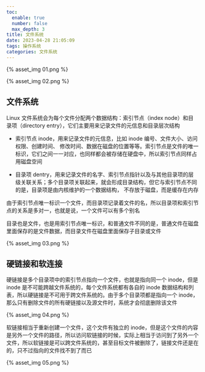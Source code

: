 ```yaml
---
toc:
  enable: true
  number: false
  max_depth: 3
title: 文件系统
date: 2023-04-28 21:05:09
tags: 操作系统
categories: 文件系统
---
```


{% asset_img 01.png %}

{% asset_img 02.png %}

## 文件系统

Linux 文件系统会为每个文件分配两个数据结构：索引节点（index node）和目录项（directory entry），它们主要用来记录文件的元信息和目录层次结构

- 索引节点 inode，用来记录文件的元信息，比如 inode 编号、文件大小、访问权限、创建时间、
修改时间、数据在磁盘的位置等等。索引节点是文件的唯一标识，它们之间一一对应，也同样都会被存储在硬盘中，所以索引节点同样占用磁盘空间

- 目录项 dentry，用来记录文件的名字、索引节点指针以及与其他目录项的层级关联关系；多个目录项关联起来，就会形成目录结构，但它与索引节点不同的是，目录项是由内核维护的一个数据结构，
不存放于磁盘，而是缓存在内存

由于索引节点唯一标识一个文件，而目录项记录着文件的名，所以目录项和索引节点的关系是多对一，也就是说，一个文件可以有多个别名

目录也是文件，也是用索引节点唯一标识，和普通文件不同的是，普通文件在磁盘里面保存的是文件数据，而目录文件在磁盘里面保存子目录或文件

{% asset_img 03.png %}

## 硬链接和软连接

硬链接是多个目录项中的索引节点指向一个文件，也就是指向同一个 inode，但是 inode 是不可能跨越文件系统的，每个文件系统都有各自的 inode 数据结构和列表，所以硬链接是不可用于跨文件系统的。由于多个目录项都是指向一个 inode，那么只有删除文件的所有硬链接以及源文件时，系统才会彻底删除该文件

{% asset_img 04.png %}

软链接相当于重新创建一个文件，这个文件有独立的 inode，但是这个文件的内容是另外一个文件的路径，所以访问软链接的时候，实际上相当于访问到了另外一个文件，所以软链接是可以跨文件系统的，甚至目标文件被删除了，链接文件还是在的，只不过指向的文件找不到了而已

{% asset_img 05.png %}